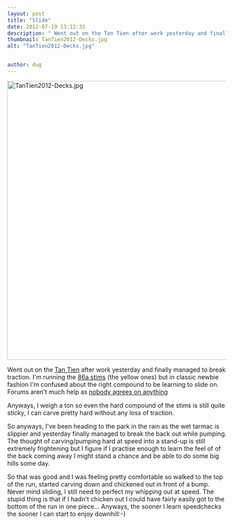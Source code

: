 ```yaml
---
layout: post
title: "Slide"
date: 2012-07-19 13:12:33
description: " Went out on the Tan Tien after work yesterday and finally managed to break traction. I&#8217;m running the 86a stims (the yellow ones) but in classic newbie fashion I&#8217;m confused about the right compound to be learning to slide&#8230;"
thumbnail: TanTien2012-Decks.jpg
alt: "TanTien2012-Decks.jpg"


author: dug
---
```


<p><a href="http://donkeyontheedge.com/assets_c/2012/07/TanTien2012-Decks-880.html" onclick="window.open('http://donkeyontheedge.com/assets_c/2012/07/TanTien2012-Decks-880.html','popup','width=700,height=430,scrollbars=no,resizable=no,toolbar=no,directories=no,location=no,menubar=no,status=no,left=0,top=0'); return false"><img src="http://donkeyontheedge.com/assets_c/2012/07/TanTien2012-Decks-thumb-580x356-880.jpg" width="640" foo="356" alt="TanTien2012-Decks.jpg"  style="" /></a></p>

<p>Went out on the <a href="http://loadedboards.com/boards/tan-tien/">Tan Tien</a> after work yesterday and finally managed to break traction. I'm running the <a href="http://www.orangatangwheels.com/">86a stims</a> (the yellow ones) but in classic newbie fashion I'm confused about the right compound to be learning to slide on. Forums aren't much help as <a href="http://www.silverfishlongboarding.com/forum/longboard-skateboarding-wheels-bearings/208628-86a-stims.html">nobody agrees on anything</a></p>

<p>Anyways, I weigh a ton so even the hard compound of the stims is still quite sticky, I can carve pretty hard without any loss of traction.</p>

<p>So anyways, I've been heading to the park in the rain as the wet tarmac is slippier and yesterday finally managed to break the back out while pumping. The thought of carving/pumping hard at speed into a stand-up is still extremely frightening but I figure if I practise enough to learn the feel of of the back coming away I might stand a chance and be able to do some big hills some day.</p>

<p>So that was good and I was feeling pretty comfortable so walked to the top of the run, started carving down and chickened out in front of a bump. Never mind sliding, I still need to perfect my whipping out at speed. The stupid thing is that if I hadn't chicken out I could have fairly easily got to the bottom of the run in one piece... Anyways, the sooner I learn speedchecks the sooner I can start to enjoy downhill:-)</p>
